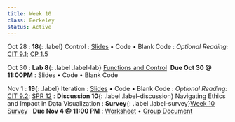 ```yaml
---
title: Week 10
class: Berkeley
status: Active
---
```


Oct 28
: **18**{: .label} Control
  : [Slides](https://docs.google.com/presentation/d/1XBTy9xNI9Gc3rPbz2VrlK8txK2wodX872b_kNWQM5vM/edit?usp=sharing) &#8226; Code &#8226; Blank Code
: *Optional Reading:* [CIT 9.1](https://inferentialthinking.com/chapters/09/1/Conditional_Statements.html); [CP 1.5](http://composingprograms.com/pages/15-control.html)

Oct 30
: **Lab 8**{: .label .label-lab} [Functions and Control](https://datahub.berkeley.edu/hub/user-redirect/git-pull?repo=https%3A%2F%2Fgithub.com%2Fdata-6-berkeley%2Fmaterials-fa24&branch=main&urlpath=tree%2Fmaterials-fa24%2Flabs%2Flab08%2Flab08.ipynb) &nbsp;**Due Oct 30 @ 11:00PM**
  : Slides &#8226; Code &#8226; Blank Code

Nov 1
: **19**{: .label} Iteration
  : [Slides](https://docs.google.com/presentation/d/1gSQXiCF2jEEtoNmBnf6UO-cD6kA16UT9Cd8f70AJ7Pk/edit?usp=sharing) &#8226; Code &#8226; Blank Code
: *Optional Reading:* [CIT 9.2](https://inferentialthinking.com/chapters/09/2/Iteration.html); [SPR 12](https://cs.stanford.edu/people/nick/py/python-for.html)
: **Discussion 10**{: .label .label-discussion} Navigating Ethics and Impact in Data Visualization
: **Survey**{: .label .label-survey}[Week 10 Survey](https://forms.gle/GHfdsTQZaaCB7gX5A) &nbsp; **Due Nov 4 @ 11:00 PM**
  : [Worksheet](https://drive.google.com/file/d/1r81RPmjUYyEfOEw3tp46HubfExk2Rrg3/view?usp=sharing) &#8226; [Group Document](https://docs.google.com/document/d/1cOEthiHAVNNFro4P1JhXvsKE1z0bQgE9GY2HvgvzJT8/edit?usp=sharing)
